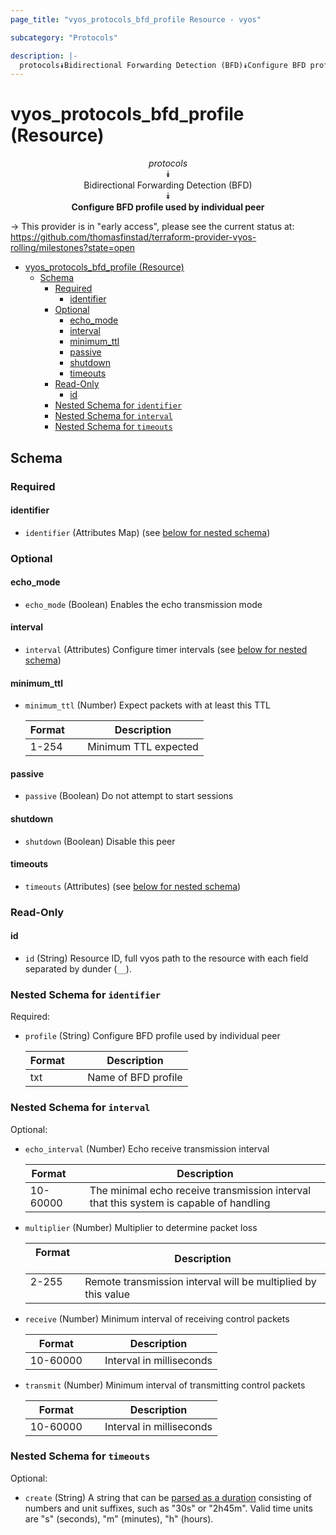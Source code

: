 ```yaml
---
page_title: "vyos_protocols_bfd_profile Resource - vyos"

subcategory: "Protocols"

description: |-
  protocols⯯Bidirectional Forwarding Detection (BFD)⯯Configure BFD profile used by individual peer
---
```


# vyos_protocols_bfd_profile (Resource)
<center>

*protocols*  
⯯  
Bidirectional Forwarding Detection (BFD)  
⯯  
**Configure BFD profile used by individual peer**


</center>

-> This provider is in "early access", please see the current status at: https://github.com/thomasfinstad/terraform-provider-vyos-rolling/milestones?state=open

<!--TOC-->

- [vyos_protocols_bfd_profile (Resource)](#vyos_protocols_bfd_profile-resource)
  - [Schema](#schema)
    - [Required](#required)
      - [identifier](#identifier)
    - [Optional](#optional)
      - [echo_mode](#echo_mode)
      - [interval](#interval)
      - [minimum_ttl](#minimum_ttl)
      - [passive](#passive)
      - [shutdown](#shutdown)
      - [timeouts](#timeouts)
    - [Read-Only](#read-only)
      - [id](#id)
    - [Nested Schema for `identifier`](#nested-schema-for-identifier)
    - [Nested Schema for `interval`](#nested-schema-for-interval)
    - [Nested Schema for `timeouts`](#nested-schema-for-timeouts)

<!--TOC-->

<!-- schema generated by tfplugindocs -->
## Schema

### Required

#### identifier
- `identifier` (Attributes Map) (see [below for nested schema](#nestedatt--identifier))

### Optional

#### echo_mode
- `echo_mode` (Boolean) Enables the echo transmission mode
#### interval
- `interval` (Attributes) Configure timer intervals (see [below for nested schema](#nestedatt--interval))
#### minimum_ttl
- `minimum_ttl` (Number) Expect packets with at least this TTL

    |  Format  &emsp;|  Description           |
    |----------|------------------------|
    |  1-254   &emsp;|  Minimum TTL expected  |
#### passive
- `passive` (Boolean) Do not attempt to start sessions
#### shutdown
- `shutdown` (Boolean) Disable this peer
#### timeouts
- `timeouts` (Attributes) (see [below for nested schema](#nestedatt--timeouts))

### Read-Only

#### id
- `id` (String) Resource ID, full vyos path to the resource with each field separated by dunder (`__`).

<a id="nestedatt--identifier"></a>
### Nested Schema for `identifier`

Required:

- `profile` (String) Configure BFD profile used by individual peer

    |  Format  &emsp;|  Description          |
    |----------|-----------------------|
    |  txt     &emsp;|  Name of BFD profile  |


<a id="nestedatt--interval"></a>
### Nested Schema for `interval`

Optional:

- `echo_interval` (Number) Echo receive transmission interval

    |  Format    &emsp;|  Description                                                                             |
    |------------|------------------------------------------------------------------------------------------|
    |  10-60000  &emsp;|  The minimal echo receive transmission interval that this system is capable of handling  |
- `multiplier` (Number) Multiplier to determine packet loss

    |  Format  &emsp;|  Description                                                    |
    |----------|-----------------------------------------------------------------|
    |  2-255   &emsp;|  Remote transmission interval will be multiplied by this value  |
- `receive` (Number) Minimum interval of receiving control packets

    |  Format    &emsp;|  Description               |
    |------------|----------------------------|
    |  10-60000  &emsp;|  Interval in milliseconds  |
- `transmit` (Number) Minimum interval of transmitting control packets

    |  Format    &emsp;|  Description               |
    |------------|----------------------------|
    |  10-60000  &emsp;|  Interval in milliseconds  |


<a id="nestedatt--timeouts"></a>
### Nested Schema for `timeouts`

Optional:

- `create` (String) A string that can be [parsed as a duration](https://pkg.go.dev/time#ParseDuration) consisting of numbers and unit suffixes, such as &#34;30s&#34; or &#34;2h45m&#34;. Valid time units are &#34;s&#34; (seconds), &#34;m&#34; (minutes), &#34;h&#34; (hours).
